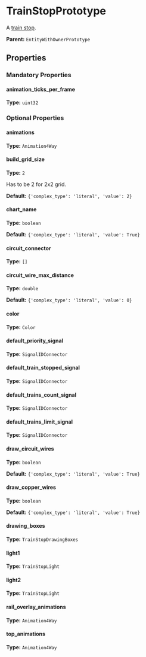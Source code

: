 # TrainStopPrototype

A [train stop](https://wiki.factorio.com/Train_stop).

**Parent:** `EntityWithOwnerPrototype`

## Properties

### Mandatory Properties

#### animation_ticks_per_frame

**Type:** `uint32`



### Optional Properties

#### animations

**Type:** `Animation4Way`



#### build_grid_size

**Type:** `2`

Has to be 2 for 2x2 grid.

**Default:** `{'complex_type': 'literal', 'value': 2}`

#### chart_name

**Type:** `boolean`



**Default:** `{'complex_type': 'literal', 'value': True}`

#### circuit_connector

**Type:** `[]`



#### circuit_wire_max_distance

**Type:** `double`



**Default:** `{'complex_type': 'literal', 'value': 0}`

#### color

**Type:** `Color`



#### default_priority_signal

**Type:** `SignalIDConnector`



#### default_train_stopped_signal

**Type:** `SignalIDConnector`



#### default_trains_count_signal

**Type:** `SignalIDConnector`



#### default_trains_limit_signal

**Type:** `SignalIDConnector`



#### draw_circuit_wires

**Type:** `boolean`



**Default:** `{'complex_type': 'literal', 'value': True}`

#### draw_copper_wires

**Type:** `boolean`



**Default:** `{'complex_type': 'literal', 'value': True}`

#### drawing_boxes

**Type:** `TrainStopDrawingBoxes`



#### light1

**Type:** `TrainStopLight`



#### light2

**Type:** `TrainStopLight`



#### rail_overlay_animations

**Type:** `Animation4Way`



#### top_animations

**Type:** `Animation4Way`



